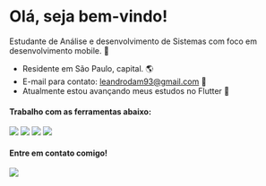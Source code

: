 # Olá, seja bem-vindo!

Estudante de Análise e desenvolvimento de Sistemas com foco em desenvolvimento mobile. :iphone: 

* Residente em São Paulo, capital. :earth_americas:
* E-mail para contato: leandrodam93@gmail.com :e-mail:
* Atualmente estou avançando meus estudos no Flutter :rocket:

#### Trabalho com as ferramentas abaixo:
<img src="https://img.shields.io/badge/Dart-0175C2?style=for-the-badge&logo=dart&logoColor=white" /> <img src="https://img.shields.io/badge/Flutter-02569B?style=for-the-badge&logo=flutter&logoColor=white" /> <img src="https://img.shields.io/badge/Git-E34F26?style=for-the-badge&logo=git&logoColor=white" /> 
<img src="https://img.shields.io/badge/Firebase-F29D0C?style=for-the-badge&logo=firebase&logoColor=white" /> 

#### Entre em contato comigo!
<a href="https://www.linkedin.com/in/leandro-marcelino-93j" target="_blank"><img src="https://img.shields.io/badge/LinkedIn-0077B5?style=for-the-badge&logo=linkedin&logoColor=white" target="_blank"></a> 
